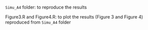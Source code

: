 `Simu_A4` folder: to reproduce the results

Figure3.R and Figure4.R: to plot the results (Figure 3 and Figure 4) reproduced from `Simu_A4` folder
